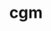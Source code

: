 ---
title: "cgm"
layout: cache
categories: [package, develop-2023-06-11]
meta: {"versions": ["16.0"], "compilers": ["gcc@=7.3.1"], "oss": ["amzn2"], "platforms": ["linux"], "targets": ["aarch64", "neoverse_n1", "x86_64_v3"], "stacks": ["aws-ahug", "aws-ahug-aarch64", "root"], "num_specs": 3, "num_specs_by_stack": {"root": 3, "aws-ahug-aarch64": 2, "aws-ahug": 1}}
spec_details: [{"hash": "ebm73rieb43v2cixtwlr3nclehdaried", "compiler": "gcc@=7.3.1", "versions": ["16.0"], "os": "amzn2", "platform": "linux", "target": "aarch64", "variants": ["build_system=autotools", "~debug", "+mpi", "~oce", "~shared"], "stacks": ["root", "aws-ahug-aarch64"], "size": "-", "tarball": "https://binaries.spack.io/develop-2023-06-11/build_cache/linux-amzn2-aarch64/gcc-7.3.1/cgm-16.0/linux-amzn2-aarch64-gcc-7.3.1-cgm-16.0-ebm73rieb43v2cixtwlr3nclehdaried.spack"}, {"hash": "dqpprrdhnklhsqrtucrak44flt2o7edv", "compiler": "gcc@=7.3.1", "versions": ["16.0"], "os": "amzn2", "platform": "linux", "target": "x86_64_v3", "variants": ["build_system=autotools", "~debug", "+mpi", "~oce", "~shared"], "stacks": ["aws-ahug", "root"], "size": "-", "tarball": "https://binaries.spack.io/develop-2023-06-11/build_cache/linux-amzn2-x86_64_v3/gcc-7.3.1/cgm-16.0/linux-amzn2-x86_64_v3-gcc-7.3.1-cgm-16.0-dqpprrdhnklhsqrtucrak44flt2o7edv.spack"}, {"hash": "i4dzeoga6srsaxbffrvu34h2o3goqz7i", "compiler": "gcc@=7.3.1", "versions": ["16.0"], "os": "amzn2", "platform": "linux", "target": "neoverse_n1", "variants": ["build_system=autotools", "~debug", "+mpi", "~oce", "~shared"], "stacks": ["root", "aws-ahug-aarch64"], "size": "-", "tarball": "https://binaries.spack.io/develop-2023-06-11/build_cache/linux-amzn2-neoverse_n1/gcc-7.3.1/cgm-16.0/linux-amzn2-neoverse_n1-gcc-7.3.1-cgm-16.0-i4dzeoga6srsaxbffrvu34h2o3goqz7i.spack"}]
---